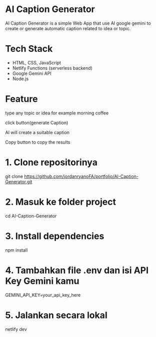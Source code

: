 # AI Caption Generator
AI Caption Generator is a simple Web App that use AI google gemini to create or generate automatic caption related to idea or topic.

# Tech Stack
- HTML, CSS, JavaScript
- Netlify Functions (serverless backend)
- Google Gemini API
- Node.js

# Feature
type any topic or idea for example morning coffee

click button(generate Caption)

AI will create a suitable caption

Copy button to copy the results

# 1. Clone repositorinya
git clone https://github.com/jordanryanoFA/portfolio/AI-Caption-Generator.git

# 2. Masuk ke folder project
cd AI-Caption-Generator

# 3. Install dependencies
npm install

# 4. Tambahkan file .env dan isi API Key Gemini kamu
GEMINI_API_KEY=your_api_key_here

# 5. Jalankan secara lokal
netlify dev
